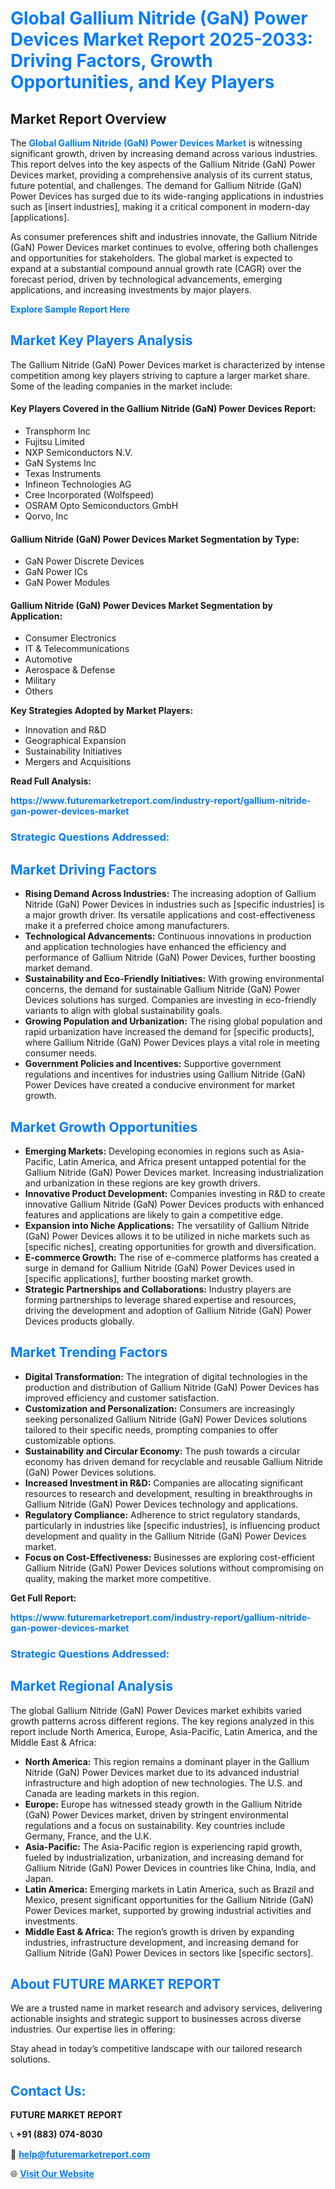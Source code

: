 <h1 style="color: #007BFF;">Global Gallium Nitride (GaN) Power Devices Market Report 2025-2033: Driving Factors, Growth Opportunities, and Key Players</h1>

<section id="overview">
<h2>Market Report Overview</h2>
<p>The <a href="https://www.futuremarketreport.com/industry-report/gallium-nitride-gan-power-devices-market" style="color: #007BFF; text-decoration: none;"><strong>Global Gallium Nitride (GaN) Power Devices Market</strong></a> is witnessing significant growth, driven by increasing demand across various industries. This report delves into the key aspects of the Gallium Nitride (GaN) Power Devices market, providing a comprehensive analysis of its current status, future potential, and challenges. The demand for Gallium Nitride (GaN) Power Devices has surged due to its wide-ranging applications in industries such as [insert industries], making it a critical component in modern-day [applications].</p>
<p>As consumer preferences shift and industries innovate, the Gallium Nitride (GaN) Power Devices market continues to evolve, offering both challenges and opportunities for stakeholders. The global market is expected to expand at a substantial compound annual growth rate (CAGR) over the forecast period, driven by technological advancements, emerging applications, and increasing investments by major players.</p>
</section>

<section id="overview">
<p><a href="https://www.futuremarketreport.com/request-sample/reportId=59861" style="color: #007BFF; text-decoration: none;"><strong>Explore Sample Report Here</strong></a></p>
</section>

<section id="key-players">
<h2 style="color: #007BFF;">Market Key Players Analysis</h2>
<p>The Gallium Nitride (GaN) Power Devices market is characterized by intense competition among key players striving to capture a larger market share. Some of the leading companies in the market include:</p>
<h4>Key Players Covered in the Gallium Nitride (GaN) Power Devices Report:</h4>
<ul><li>Transphorm Inc</li><li>Fujitsu Limited</li><li>NXP Semiconductors N.V.</li><li>GaN Systems Inc</li><li>Texas Instruments</li><li>Infineon Technologies AG</li><li>Cree Incorporated (Wolfspeed)</li><li>OSRAM Opto Semiconductors GmbH</li><li>Qorvo, Inc</li></ul>
<h4>Gallium Nitride (GaN) Power Devices Market Segmentation by Type:</h4>
<ul><li>GaN Power Discrete Devices</li><li>GaN Power ICs</li><li>GaN Power Modules</li></ul>

<h4>Gallium Nitride (GaN) Power Devices Market Segmentation by Application:</h4>
<ul><li>Consumer Electronics</li><li>IT &amp; Telecommunications</li><li>Automotive</li><li>Aerospace &amp; Defense</li><li>Military</li><li>Others</li></ul>
<p><strong>Key Strategies Adopted by Market Players:</strong></p>
<ul>
<li>Innovation and R&D</li>
<li>Geographical Expansion</li>
<li>Sustainability Initiatives</li>
<li>Mergers and Acquisitions</li>
</ul>
</section>

<section>
<p><strong>Read Full Analysis: </strong></p><a href="https://www.futuremarketreport.com/industry-report/gallium-nitride-gan-power-devices-market" style="color: #007BFF; text-decoration: none;"><strong>https://www.futuremarketreport.com/industry-report/gallium-nitride-gan-power-devices-market</strong></a>
<h3 style="color: #007BFF;">Strategic Questions Addressed:</h3>
</section>

<section id="driving-factors">
<h2 style="color: #007BFF;">Market Driving Factors</h2>
<ul>
<li><strong>Rising Demand Across Industries:</strong> The increasing adoption of Gallium Nitride (GaN) Power Devices in industries such as [specific industries] is a major growth driver. Its versatile applications and cost-effectiveness make it a preferred choice among manufacturers.</li>
<li><strong>Technological Advancements:</strong> Continuous innovations in production and application technologies have enhanced the efficiency and performance of Gallium Nitride (GaN) Power Devices, further boosting market demand.</li>
<li><strong>Sustainability and Eco-Friendly Initiatives:</strong> With growing environmental concerns, the demand for sustainable Gallium Nitride (GaN) Power Devices solutions has surged. Companies are investing in eco-friendly variants to align with global sustainability goals.</li>
<li><strong>Growing Population and Urbanization:</strong> The rising global population and rapid urbanization have increased the demand for [specific products], where Gallium Nitride (GaN) Power Devices plays a vital role in meeting consumer needs.</li>
<li><strong>Government Policies and Incentives:</strong> Supportive government regulations and incentives for industries using Gallium Nitride (GaN) Power Devices have created a conducive environment for market growth.</li>
</ul>
</section>

<section id="growth-opportunities">
<h2 style="color: #007BFF;">Market Growth Opportunities</h2>
<ul>
<li><strong>Emerging Markets:</strong> Developing economies in regions such as Asia-Pacific, Latin America, and Africa present untapped potential for the Gallium Nitride (GaN) Power Devices market. Increasing industrialization and urbanization in these regions are key growth drivers.</li>
<li><strong>Innovative Product Development:</strong> Companies investing in R&D to create innovative Gallium Nitride (GaN) Power Devices products with enhanced features and applications are likely to gain a competitive edge.</li>
<li><strong>Expansion into Niche Applications:</strong> The versatility of Gallium Nitride (GaN) Power Devices allows it to be utilized in niche markets such as [specific niches], creating opportunities for growth and diversification.</li>
<li><strong>E-commerce Growth:</strong> The rise of e-commerce platforms has created a surge in demand for Gallium Nitride (GaN) Power Devices used in [specific applications], further boosting market growth.</li>
<li><strong>Strategic Partnerships and Collaborations:</strong> Industry players are forming partnerships to leverage shared expertise and resources, driving the development and adoption of Gallium Nitride (GaN) Power Devices products globally.</li>
</ul>
</section>

<section id="trending-factors">
<h2 style="color: #007BFF;">Market Trending Factors</h2>
<ul>
<li><strong>Digital Transformation:</strong> The integration of digital technologies in the production and distribution of Gallium Nitride (GaN) Power Devices has improved efficiency and customer satisfaction.</li>
<li><strong>Customization and Personalization:</strong> Consumers are increasingly seeking personalized Gallium Nitride (GaN) Power Devices solutions tailored to their specific needs, prompting companies to offer customizable options.</li>
<li><strong>Sustainability and Circular Economy:</strong> The push towards a circular economy has driven demand for recyclable and reusable Gallium Nitride (GaN) Power Devices solutions.</li>
<li><strong>Increased Investment in R&D:</strong> Companies are allocating significant resources to research and development, resulting in breakthroughs in Gallium Nitride (GaN) Power Devices technology and applications.</li>
<li><strong>Regulatory Compliance:</strong> Adherence to strict regulatory standards, particularly in industries like [specific industries], is influencing product development and quality in the Gallium Nitride (GaN) Power Devices market.</li>
<li><strong>Focus on Cost-Effectiveness:</strong> Businesses are exploring cost-efficient Gallium Nitride (GaN) Power Devices solutions without compromising on quality, making the market more competitive.</li>
</ul>
</section>

<section>
<p><strong>Get Full Report: </strong></p><a href="https://www.futuremarketreport.com/industry-report/gallium-nitride-gan-power-devices-market" style="color: #007BFF; text-decoration: none;"><strong>https://www.futuremarketreport.com/industry-report/gallium-nitride-gan-power-devices-market</strong></a>
<h3 style="color: #007BFF;">Strategic Questions Addressed:</h3>
</section>


<section id="regional-analysis">
<h2 style="color: #007BFF;">Market Regional Analysis</h2>
<p>The global Gallium Nitride (GaN) Power Devices market exhibits varied growth patterns across different regions. The key regions analyzed in this report include North America, Europe, Asia-Pacific, Latin America, and the Middle East & Africa:</p>
<ul>
<li><strong>North America:</strong> This region remains a dominant player in the Gallium Nitride (GaN) Power Devices market due to its advanced industrial infrastructure and high adoption of new technologies. The U.S. and Canada are leading markets in this region.</li>
<li><strong>Europe:</strong> Europe has witnessed steady growth in the Gallium Nitride (GaN) Power Devices market, driven by stringent environmental regulations and a focus on sustainability. Key countries include Germany, France, and the U.K.</li>
<li><strong>Asia-Pacific:</strong> The Asia-Pacific region is experiencing rapid growth, fueled by industrialization, urbanization, and increasing demand for Gallium Nitride (GaN) Power Devices in countries like China, India, and Japan.</li>
<li><strong>Latin America:</strong> Emerging markets in Latin America, such as Brazil and Mexico, present significant opportunities for the Gallium Nitride (GaN) Power Devices market, supported by growing industrial activities and investments.</li>
<li><strong>Middle East & Africa:</strong> The region’s growth is driven by expanding industries, infrastructure development, and increasing demand for Gallium Nitride (GaN) Power Devices in sectors like [specific sectors].</li>
</ul>
</section>

<footer>
<h2 style="color: #007BFF;">About FUTURE MARKET REPORT</h2>
<p>We are a trusted name in market research and advisory services, delivering actionable insights and strategic support to businesses across diverse industries. Our expertise lies in offering:</p>

<p>Stay ahead in today’s competitive landscape with our tailored research solutions.</p>

<h2 style="color: #007BFF;">Contact Us:</h2>
<p><strong>FUTURE MARKET REPORT</strong></p>
<p>📞 <strong>+91 (883) 074-8030</strong></p>
<p>📧 <strong><a href="mailto:help@futuremarketreport.com" style="color: #007BFF;">help@futuremarketreport.com</a></strong></p>
<p>🌐 <strong><a href="https://www.futuremarketreport.com/" style="color: #007BFF;">Visit Our Website</a></strong></p>
</footer>